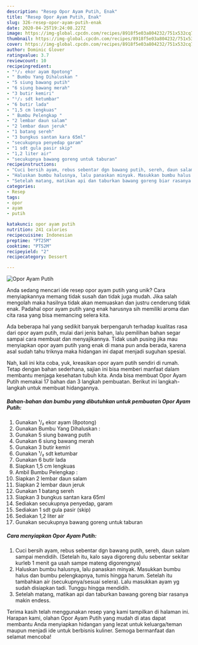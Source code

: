 ```yaml
---
description: "Resep Opor Ayam Putih, Enak"
title: "Resep Opor Ayam Putih, Enak"
slug: 326-resep-opor-ayam-putih-enak
date: 2020-04-25T19:24:08.227Z
image: https://img-global.cpcdn.com/recipes/8918f5e03a804232/751x532cq70/opor-ayam-putih-foto-resep-utama.jpg
thumbnail: https://img-global.cpcdn.com/recipes/8918f5e03a804232/751x532cq70/opor-ayam-putih-foto-resep-utama.jpg
cover: https://img-global.cpcdn.com/recipes/8918f5e03a804232/751x532cq70/opor-ayam-putih-foto-resep-utama.jpg
author: Dominic Glover
ratingvalue: 3.7
reviewcount: 10
recipeingredient:
- "¹/₂ ekor ayam 8potong"
- " Bumbu Yang Dihaluskan "
- "5 siung bawang putih"
- "6 siung bawang merah"
- "3 butir kemiri"
- "¹/₂ sdt ketumbar"
- "6 butir lada"
- "1,5 cm lengkuas"
- " Bumbu Pelengkap "
- "2 lembar daun salam"
- "2 lembar daun jeruk"
- "1 batang sereh"
- "3 bungkus santan kara 65ml"
- "secukupnya penyedap garam"
- "1 sdt gula pasir skip"
- "1,2 liter air"
- "secukupnya bawang goreng untuk taburan"
recipeinstructions:
- "Cuci bersih ayam, rebus sebentar dgn bawang putih, sereh, daun salam sampai mendidih. (Setelah itu, kalo saya digoreng dulu sebentar sekitar kurleb 1 menit ga usah sampe mateng digorengnya)"
- "Haluskan bumbu halusnya, lalu panaskan minyak. Masukkan bumbu halus dan bumbu pelengkapnya, tumis hingga harum. Setelah itu tambahkan air (secukupnya/sesuai selera). Lalu masukkan ayam yg sudah disiapkan tadi. Tunggu hingga mendidih."
- "Setelah matang, matikan api dan taburkan bawang goreng biar rasanya makin endess."
categories:
- Resep
tags:
- opor
- ayam
- putih

katakunci: opor ayam putih 
nutrition: 241 calories
recipecuisine: Indonesian
preptime: "PT25M"
cooktime: "PT52M"
recipeyield: "2"
recipecategory: Dessert

---
```



![Opor Ayam Putih](https://img-global.cpcdn.com/recipes/8918f5e03a804232/751x532cq70/opor-ayam-putih-foto-resep-utama.jpg)

Anda sedang mencari ide resep opor ayam putih yang unik? Cara menyiapkannya memang tidak susah dan tidak juga mudah. Jika salah mengolah maka hasilnya tidak akan memuaskan dan justru cenderung tidak enak. Padahal opor ayam putih yang enak harusnya sih memiliki aroma dan cita rasa yang bisa memancing selera kita.



Ada beberapa hal yang sedikit banyak berpengaruh terhadap kualitas rasa dari opor ayam putih, mulai dari jenis bahan, lalu pemilihan bahan segar sampai cara membuat dan menyajikannya. Tidak usah pusing jika mau menyiapkan opor ayam putih yang enak di mana pun anda berada, karena asal sudah tahu triknya maka hidangan ini dapat menjadi suguhan spesial.


Nah, kali ini kita coba, yuk, kreasikan opor ayam putih sendiri di rumah. Tetap dengan bahan sederhana, sajian ini bisa memberi manfaat dalam membantu menjaga kesehatan tubuh kita. Anda bisa membuat Opor Ayam Putih memakai 17 bahan dan 3 langkah pembuatan. Berikut ini langkah-langkah untuk membuat hidangannya.

<!--inarticleads1-->

##### Bahan-bahan dan bumbu yang dibutuhkan untuk pembuatan Opor Ayam Putih:

1. Gunakan ¹/₂ ekor ayam (8potong)
1. Gunakan  Bumbu Yang Dihaluskan :
1. Gunakan 5 siung bawang putih
1. Gunakan 6 siung bawang merah
1. Gunakan 3 butir kemiri
1. Gunakan ¹/₂ sdt ketumbar
1. Gunakan 6 butir lada
1. Siapkan 1,5 cm lengkuas
1. Ambil  Bumbu Pelengkap :
1. Siapkan 2 lembar daun salam
1. Siapkan 2 lembar daun jeruk
1. Gunakan 1 batang sereh
1. Siapkan 3 bungkus santan kara 65ml
1. Sediakan secukupnya penyedap, garam
1. Sediakan 1 sdt gula pasir (skip)
1. Sediakan 1,2 liter air
1. Gunakan secukupnya bawang goreng untuk taburan




<!--inarticleads2-->

##### Cara menyiapkan Opor Ayam Putih:

1. Cuci bersih ayam, rebus sebentar dgn bawang putih, sereh, daun salam sampai mendidih. (Setelah itu, kalo saya digoreng dulu sebentar sekitar kurleb 1 menit ga usah sampe mateng digorengnya)
1. Haluskan bumbu halusnya, lalu panaskan minyak. Masukkan bumbu halus dan bumbu pelengkapnya, tumis hingga harum. Setelah itu tambahkan air (secukupnya/sesuai selera). Lalu masukkan ayam yg sudah disiapkan tadi. Tunggu hingga mendidih.
1. Setelah matang, matikan api dan taburkan bawang goreng biar rasanya makin endess.




Terima kasih telah menggunakan resep yang kami tampilkan di halaman ini. Harapan kami, olahan Opor Ayam Putih yang mudah di atas dapat membantu Anda menyiapkan hidangan yang lezat untuk keluarga/teman maupun menjadi ide untuk berbisnis kuliner. Semoga bermanfaat dan selamat mencoba!
